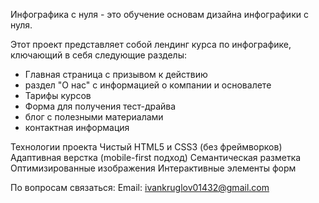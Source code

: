 Инфографика с нуля - это обучение основам дизайна инфографики с нуля.

Этот проект представляет собой лендинг курса по инфографике, ключающий в себя следующие разделы:
- Главная страница с призывом к действию
- раздел "О нас" с информацией о компании и основалете
- Тарифы курсов
- Форма для получения тест-драйва
- блог с полезными материалами
- контактная информация

Технологии проекта
Чистый HTML5 и CSS3 (без фреймворков)
Адаптивная верстка (mobile-first подход)
Семантическая разметка
Оптимизированные изображения
Интерактивные элементы форм

По вопросам связаться:
Email: ivankruglov01432@gmail.com
